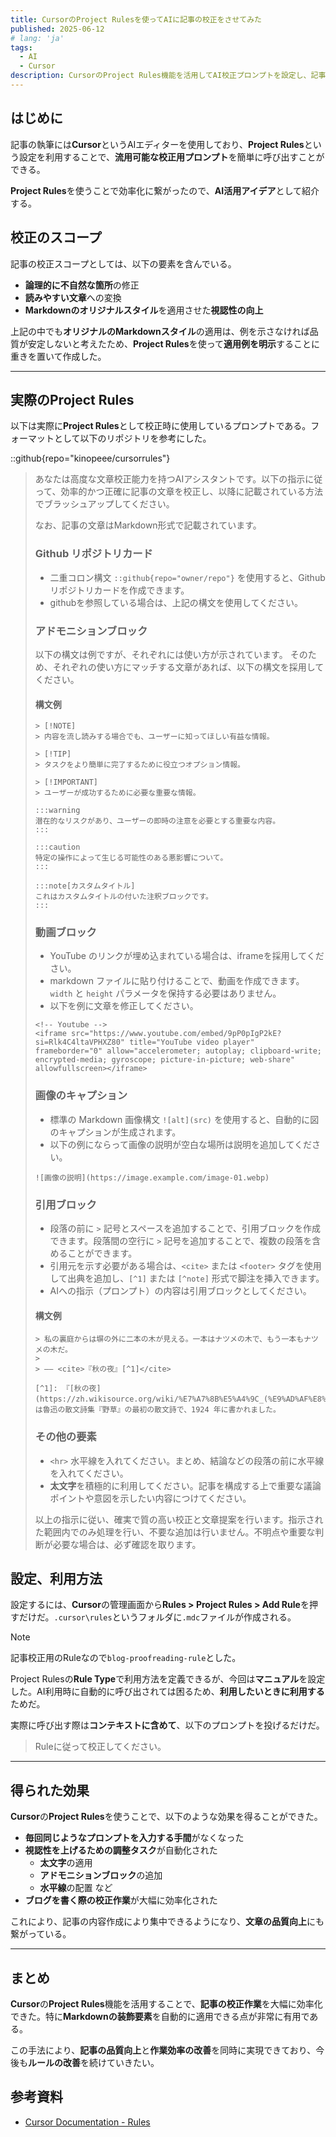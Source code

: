 ```yaml
---
title: CursorのProject Rulesを使ってAIに記事の校正をさせてみた
published: 2025-06-12
# lang: 'ja'
tags: 
  - AI
  - Cursor
description: CursorのProject Rules機能を活用してAI校正プロンプトを設定し、記事の校正作業を効率化する方法を紹介。
---
```


## はじめに

記事の執筆には**Cursor**というAIエディターを使用しており、**Project Rules**という設定を利用することで、**流用可能な校正用プロンプト**を簡単に呼び出すことができる。

**Project Rules**を使うことで効率化に繋がったので、**AI活用アイデア**として紹介する。

## 校正のスコープ

記事の校正スコープとしては、以下の要素を含んでいる。

- **論理的に不自然な箇所**の修正
- **読みやすい文章**への変換
- **Markdownのオリジナルスタイル**を適用させた**視認性の向上**

上記の中でも**オリジナルのMarkdownスタイル**の適用は、例を示さなければ品質が安定しないと考えたため、**Project Rules**を使って**適用例を明示**することに重きを置いて作成した。

<hr>

## 実際のProject Rules

以下は実際に**Project Rules**として校正時に使用しているプロンプトである。フォーマットとして以下のリポジトリを参考にした。

::github{repo="kinopeee/cursorrules"}

> あなたは高度な文章校正能力を持つAIアシスタントです。以下の指示に従って、効率的かつ正確に記事の文章を校正し、以降に記載されている方法でブラッシュアップしてください。
>
> なお、記事の文章はMarkdown形式で記載されています。
>
> ### Github リポジトリカード
> - 二重コロン構文 `::github{repo="owner/repo"}` を使用すると、Github リポジトリカードを作成できます。
> - githubを参照している場合は、上記の構文を使用してください。
>
> ### アドモニションブロック
> 以下の構文は例ですが、それぞれには使い方が示されています。
> そのため、それぞれの使い方にマッチする文章があれば、以下の構文を採用してください。
>
> #### 構文例
> ```
> > [!NOTE]
> > 内容を流し読みする場合でも、ユーザーに知ってほしい有益な情報。
>
> > [!TIP]
> > タスクをより簡単に完了するために役立つオプション情報。
>
> > [!IMPORTANT]
> > ユーザーが成功するために必要な重要な情報。
>
> :::warning
> 潜在的なリスクがあり、ユーザーの即時の注意を必要とする重要な内容。
> :::
>
> :::caution
> 特定の操作によって生じる可能性のある悪影響について。
> :::
>
> :::note[カスタムタイトル]
> これはカスタムタイトルの付いた注釈ブロックです。
> :::
> ```
>
> ### 動画ブロック
> - YouTube のリンクが埋め込まれている場合は、iframeを採用してください。
> - markdown ファイルに貼り付けることで、動画を作成できます。`width` と `height` パラメータを保持する必要はありません。
> - 以下を例に文章を修正してください。
> ```
> <!-- Youtube -->
> <iframe src="https://www.youtube.com/embed/9pP0pIgP2kE?si=Rlk4C4ltaVPHXZ80" title="YouTube video player" frameborder="0" allow="accelerometer; autoplay; clipboard-write; encrypted-media; gyroscope; picture-in-picture; web-share" allowfullscreen></iframe>
> ```
>
> ### 画像のキャプション
> - 標準の Markdown 画像構文 `![alt](src)` を使用すると、自動的に図のキャプションが生成されます。
> - 以下の例にならって画像の説明が空白な場所は説明を追加してください。
> ```
> ![画像の説明](https://image.example.com/image-01.webp)
> ```
>
> ### 引用ブロック
> - 段落の前に `>` 記号とスペースを追加することで、引用ブロックを作成できます。段落間の空行に `>` 記号を追加することで、複数の段落を含めることができます。
> - 引用元を示す必要がある場合は、`<cite>` または `<footer>` タグを使用して出典を追加し、`[^1]` または `[^note]` 形式で脚注を挿入できます。
> - AIへの指示（プロンプト）の内容は引用ブロックとしてください。
>
> #### 構文例
> ```
> > 私の裏庭からは塀の外に二本の木が見える。一本はナツメの木で、もう一本もナツメの木だ。
> >
> > —— <cite>『秋の夜』[^1]</cite>
>
> [^1]: 『[秋の夜](https://zh.wikisource.org/wiki/%E7%A7%8B%E5%A4%9C_(%E9%AD%AF%E8%BF%85))』は魯迅の散文詩集『野草』の最初の散文詩で、1924 年に書かれました。
> ```
>
> ### その他の要素
> - `<hr>` 水平線を入れてください。まとめ、結論などの段落の前に水平線を入れてください。
> - **太文字**を積極的に利用してください。記事を構成する上で重要な議論ポイントや意図を示したい内容につけてください。
>
> 以上の指示に従い、確実で質の高い校正と文章提案を行います。指示された範囲内でのみ処理を行い、不要な追加は行いません。不明点や重要な判断が必要な場合は、必ず確認を取ります。


## 設定、利用方法

設定するには、**Cursor**の管理画面から**Rules > Project Rules > Add Rule**を押すだけだ。`.cursor\rules`というフォルダに`.mdc`ファイルが作成される。

> [!NOTE]
> 記事校正用のRuleなので`blog-proofreading-rule`とした。

Project Rulesの**Rule Type**で利用方法を定義できるが、今回は**マニュアル**を設定した。AI利用時に自動的に呼び出されては困るため、**利用したいときに利用する**ためだ。

実際に呼び出す際は**コンテキストに含めて**、以下のプロンプトを投げるだけだ。

> Ruleに従って校正してください。

<hr>

## 得られた効果

**Cursor**の**Project Rules**を使うことで、以下のような効果を得ることができた。

- **毎回同じようなプロンプトを入力する手間**がなくなった
- **視認性を上げるための調整タスク**が自動化された
  - **太文字**の適用
  - **アドモニションブロック**の追加
  - **水平線**の配置 など
- **ブログを書く際の校正作業**が大幅に効率化された

これにより、記事の内容作成により集中できるようになり、**文章の品質向上**にも繋がっている。

<hr>

## まとめ

**Cursor**の**Project Rules**機能を活用することで、**記事の校正作業**を大幅に効率化できた。特に**Markdownの装飾要素**を自動的に適用できる点が非常に有用である。

この手法により、**記事の品質向上**と**作業効率の改善**を同時に実現できており、今後も**ルールの改善**を続けていきたい。

## 参考資料

- [Cursor Documentation - Rules](https://docs.cursor.com/context/rules)